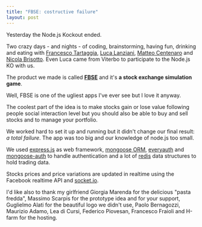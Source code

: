 ```yaml
---
title: "FBSE: costructive failure"
layout: post
---
```


[ftartaggia]: http://twitter.com/ftartaggia "Francesco Tartaggia"
[llanziani]: http://twitter.com/_Nss_ "Luca Lanziani"
[mcentenaro]: http://twitter.com/bugant "Matteo Centenaro"
[nbrisotto]: http://twitter.com/breezeight "Nicola Brisotto"
[fbse]: http://fbse.no.de "FBSE"
[express]: http://expressjs.com/ "express.js"
[mongoose]: http://mongoosejs.com/ "Mongoose ORM"
[everyauth]: https://github.com/bnoguchi/everyauth "EveryAuth"
[mongooseauth]: https://github.com/bnoguchi/mongoose-auth "mongoose auth"
[redis]: http://redis.io/ "Redis"
[socket]: http://socket.io/ "socket.io"

Yesterday the Node.js Kockout ended.

Two crazy days - and nights - of coding, brainstorming, having fun, drinking
and eating with [Francesco Tartaggia][ftartaggia], [Luca Lanziani][llanziani],
[Matteo Centenaro][mcentenaro] and [Nicola Brisotto][nbrisotto]. Even Luca
came from Viterbo to participate to the Node.js KO with us.

The product we made is called [**FBSE**][fbse] and it's **a stock exchange
simulation game**.

Well, FBSE is one of the ugliest apps I've ever see but I love it anyway.

The coolest part of the idea is to make stocks gain or lose value following
people social interaction level but you should also be able to buy and sell
stocks and to manage your portfolio.

We worked hard to set it up and running but it didn't change our final result:
*a total failure*. The app was too big and our knowledge of node.js too small.

We used [express.js][express] as web framework, [mongoose ORM][mongoose],
[everyauth][everyauth] and [mongoose-auth][mongooseauth] to handle
authentication and a lot of [redis][redis] data structures to hold trading
data.

Stocks prices and price variations are updated in realtime using the Facebook
realtime API and [socket.io][socket].

I'd like also to thank my girlfriend Giorgia Marenda for the delicious "pasta
fredda", Massimo Scarpis for the prototype idea and for your support,
Guglielmo Alati for the beautiful logo we didn't use, Paolo Bernagozzi,
Maurizio Adamo, Lea di Cursi, Federico Piovesan, Francesco Fraioli and H-farm
for the hosting.
